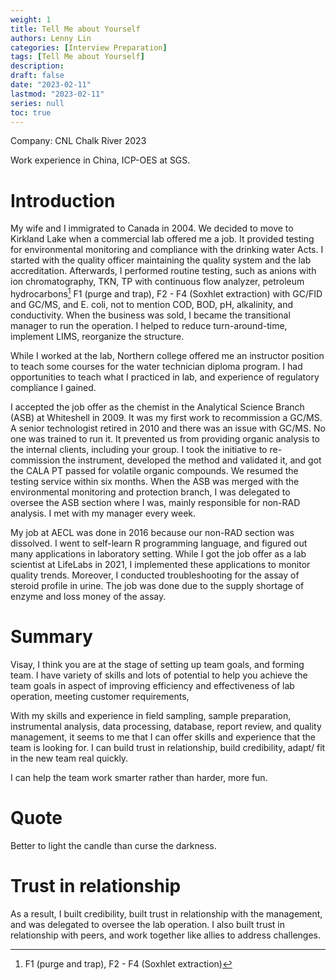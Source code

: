 ```yaml
---
weight: 1
title: Tell Me about Yourself
authors: Lenny Lin
categories: [Interview Preparation]
tags: [Tell Me about Yourself]
description: 
draft: false
date: "2023-02-11"
lastmod: "2023-02-11"
series: null
toc: true
---
```



Company: CNL Chalk River 2023

Work experience in China, ICP-OES at SGS.

# Introduction

My wife and I immigrated to Canada in 2004.  We decided to move to Kirkland Lake when a commercial lab offered me a job.  It provided testing for environmental monitoring and compliance with the drinking water Acts.  I started with the quality officer maintaining the quality system and the lab accreditation.  Afterwards, I performed routine testing, such as anions with ion chromatography, TKN, TP with continuous flow analyzer, petroleum hydrocarbons[^1] <a class="marginnote">F1 (purge and trap), F2 - F4 (Soxhlet extraction)</a>  with GC/FID and GC/MS, and E. coli, not to mention COD, BOD, pH, alkalinity, and conductivity.  When the business was sold, I became the transitional manager to run the operation.  I helped to reduce turn-around-time, implement LIMS, reorganize the structure.


While I worked at the lab, Northern college offered me an instructor position to teach some courses for the water technician diploma program.  I had opportunities to teach what I practiced in lab, and experience of regulatory compliance I gained.  


I accepted the job offer as the chemist in the Analytical Science Branch (ASB) at Whiteshell in 2009. It was my first work to recommission a GC/MS. A senior technologist retired in 2010 and there was an issue with GC/MS. No one was trained to run it. It prevented us from providing organic analysis to the internal clients, including your group. I took the initiative to re-commission the instrument, developed the method and validated it, and got the CALA PT passed for volatile organic compounds. We resumed the testing service within six months.  When the ASB was merged with the environmental monitoring and protection branch, I was delegated to oversee the ASB section where I was, mainly responsible for non-RAD analysis. I met with my manager every week.  


My job at AECL was done in 2016 because our non-RAD section was dissolved.  I went to self-learn R programming language, and figured out many applications in laboratory setting. While I got the job offer as a lab scientist at LifeLabs in 2021, I implemented these applications to monitor quality trends. Moreover, I conducted troubleshooting for the assay of steroid profile in urine.  The job was done due to the supply shortage of enzyme and loss money of the assay.




# Summary
Visay, I think you are at the stage of setting up team goals, and forming team.  I have variety of skills and lots of potential to help you achieve the team goals in aspect of improving efficiency and effectiveness of lab operation, meeting customer requirements, 

With my skills and experience in field sampling, sample preparation, instrumental analysis, data processing, database, report review, and quality management, it seems to me that I can offer skills and experience that the team is looking for. I can build trust in relationship, build credibility, adapt/ fit in the new team real quickly.

I can help the team work smarter rather than harder, more fun.



# Quote
Better to light the candle than curse the darkness.

# Trust in relationship
As a result, I built credibility, built trust in relationship with the management, and was delegated to oversee the lab operation.  I also built trust in relationship with peers, and work together like allies to address challenges.

[^1]: F1 (purge and trap), F2 - F4 (Soxhlet extraction)
